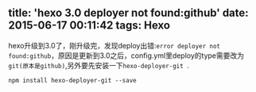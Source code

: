 title: 'hexo 3.0 deployer not found:github'
date: 2015-06-17 00:11:42
tags: Hexo
---

hexo升级到3.0了，刚升级完，发现deploy出错:`error deployer not found:github`，原因是更新到3.0之后，config.yml里deploy的type需要改为`git(原本是github)`,另外要先安装一下`hexo-deployer-git `.

`npm install hexo-deployer-git --save`


